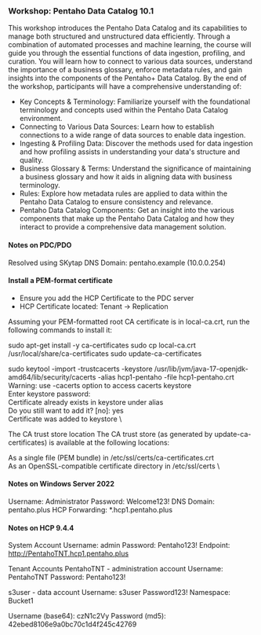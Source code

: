 ### Workshop: Pentaho Data Catalog 10.1

This workshop introduces the Pentaho Data Catalog and its capabilities to manage both structured and unstructured data efficiently. Through a combination of automated processes and machine learning, the course will guide you through the essential functions of data ingestion, profiling, and curation. You will learn how to connect to various data sources, understand the importance of a business glossary, enforce metadata rules, and gain insights into the components of the Pentaho+ Data Catalog.
By the end of the workshop, participants will have a comprehensive understanding of:

- Key Concepts & Terminology: Familiarize yourself with the foundational terminology and concepts used within the Pentaho Data Catalog environment.
- Connecting to Various Data Sources: Learn how to establish connections to a wide range of data sources to enable data ingestion.
- Ingesting & Profiling Data: Discover the methods used for data ingestion and how profiling assists in understanding your data's structure and quality.
- Business Glossary & Terms: Understand the significance of maintaining a business glossary and how it aids in aligning data with business terminology.
- Rules: Explore how metadata rules are applied to data within the Pentaho Data Catalog to ensure consistency and relevance.
- Pentaho Data Catalog Components: Get an insight into the various components that make up the Pentaho Data Catalog and how they interact to provide a comprehensive data management solution.

#### Notes on PDC/PDO

Resolved using SKytap DNS
Domain: pentaho.example (10.0.0.254)

#### Install a PEM-format certificate

* Ensure you add the HCP Certificate to the PDC server
* HCP Certificate located: Tenant -> Replication

Assuming your PEM-formatted root CA certificate is in local-ca.crt, run the following commands to install it:

sudo apt-get install -y ca-certificates
sudo cp local-ca.crt /usr/local/share/ca-certificates
sudo update-ca-certificates

sudo keytool -import -trustcacerts -keystore /usr/lib/jvm/java-17-openjdk-amd64/lib/security/cacerts -alias hcp1-pentaho -file hcp1-pentaho.crt \
Warning: use -cacerts option to access cacerts keystore \
Enter keystore password:   \
Certificate already exists in keystore under alias <mycert> \
Do you still want to add it? [no]:  yes \
Certificate was added to keystore \


The CA trust store location
The CA trust store (as generated by update-ca-certificates) is available at the following locations:

As a single file (PEM bundle) in /etc/ssl/certs/ca-certificates.crt \
As an OpenSSL-compatible certificate directory in /etc/ssl/certs \


#### Notes on Windows Server 2022

Username: Administrator
Password: Welcome123!
DNS Domain: pentaho.plus
HCP Forwarding: *.hcp1.pentaho.plus

#### Notes on HCP 9.4.4

System Account
Username: admin
Password: Pentaho123!
Endpoint: http://PentahoTNT.hcp1.pentaho.plus

Tenant Accounts
PentahoTNT - administration account
Username: PentahoTNT
Password: Pentaho123!

s3user - data account
Username: s3user
Password123!
Namespace: Bucket1

Username (base64): czN1c2Vy
Password (md5): 42ebed8106e9a0bc70c1d4f245c42769
